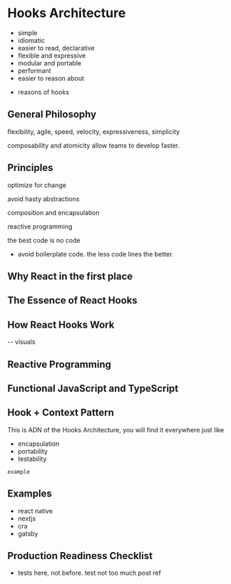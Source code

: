 # Hooks Architecture

- simple
- idiomatic
- easier to read, declarative
- flexible and expressive
- modular and portable
- performant
- easier to reason about

* reasons of hooks

## General Philosophy

flexibility, agile, speed, velocity, expressiveness, simplicity

composability and atomicity allow teams to develop faster.

## Principles

optimize for change

avoid hasty abstractions

composition and encapsulation

reactive programming

the best code is no code

- avoid boilerplate code. the less code lines the better.

## Why React in the first place

## The Essence of React Hooks

## How React Hooks Work

-- visuals

## Reactive Programming

## Functional JavaScript and TypeScript

## Hook + Context Pattern

This is ADN of the Hooks Architecture, you will find it everywhere just like

- encapsulation
- portability
- testability

```
example
```

## Examples

- react native
- nextjs
- cra
- gatsby

## Production Readiness Checklist

- tests here, not before. test not too much post ref
